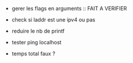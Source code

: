 - gerer les flags en arguments :: FAIT A VERIFIER

- check si laddr est une ipv4 ou pas

- reduire le nb de printf

- tester ping localhost

- temps total faux ?
